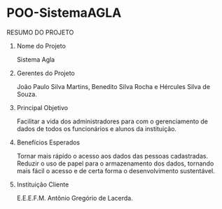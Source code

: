 # POO-SistemaAGLA

RESUMO DO PROJETO


1. Nome do Projeto

      Sistema Agla

2. Gerentes do Projeto

      João Paulo Silva Martins, Benedito Silva Rocha e Hércules Silva de Souza.

3. Principal Objetivo

      Facilitar a vida dos administradores para com o gerenciamento de dados de todos os funcionários e alunos da instituição.

4. Benefícios Esperados

      Tornar mais rápido o acesso aos dados das pessoas cadastradas.
      Reduzir o uso de papel para o armazenamento dos dados, tornando mais fácil o acesso e de certa forma o desenvolvimento sustentável.

5. Instituição Cliente

      E.E.E.F.M. Antônio Gregório de Lacerda.

      
      
